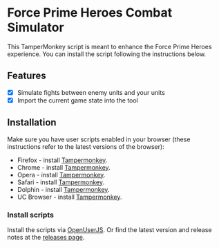 # Force Prime Heroes Combat Simulator

This TamperMonkey script is meant to enhance the Force Prime Heroes experience. You can install the script following the instructions below.

## Features
- [x] Simulate fights between enemy units and your units
- [x] Import the current game state into the tool

## Installation
Make sure you have user scripts enabled in your browser (these instructions refer to the latest versions of the browser):

* Firefox - install [Tampermonkey](https://tampermonkey.net/?ext=dhdg&browser=firefox).
* Chrome - install [Tampermonkey](https://tampermonkey.net/?ext=dhdg&browser=chrome).
* Opera - install [Tampermonkey](https://tampermonkey.net/?ext=dhdg&browser=opera).
* Safari - install [Tampermonkey](https://tampermonkey.net/?ext=dhdg&browser=safari).
* Dolphin - install [Tampermonkey](https://tampermonkey.net/?ext=dhdg&browser=dolphin).
* UC Browser - install [Tampermonkey](https://tampermonkey.net/?ext=dhdg&browser=ucweb).

### Install scripts
Install the scripts via [OpenUserJS](https://openuserjs.org/scripts/djizus/Force_Prime_Heroes_Combat_Simulator). Or find the latest version and release notes at the [releases page](https://github.com/djizus/force-prime-heroes-combat-simulator/releases).
